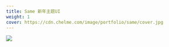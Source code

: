 ```yaml
---
title: Same 新年主题UI
weight: 1
cover: https://cdn.chelme.com/image/portfolio/same/cover.jpg
---
```


![](https://cdn.chelme.com/image/portfolio/same/pic-1.png)
